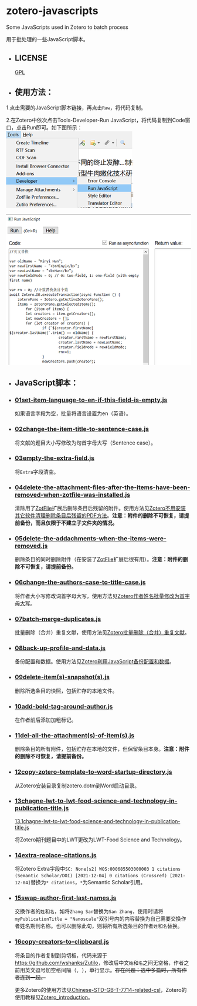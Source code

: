 # zotero-javascripts
Some JavaScripts used in Zotero to batch process

用于批处理的一些JavaScript脚本。

* ## LICENSE
  [GPL](https://www.gnu.org/licenses/gpl-3.0.txt)

* ## 使用方法：
1.点击需要的JavaScript脚本链接，再点击`Raw`，将代码复制。

2.在Zotero中依次点击Tools-Developer-Run JavaScript，将代码复制到Code窗口，点击Run即可。如下图所示：
<img src="./img/runJS.png" height=210>

<img src="./img/runJSCode.png" height=410>

* ## JavaScript脚本：

* ### [01set-item-language-to-en-if-this-field-is-empty.js] 

     如果语言字段为空，批量将语言设置为en（英语）。
* ### [02change-the-item-title-to-sentence-case.js]
    将文献的题目大小写修改为句首字母大写（Sentence case）。

* ### [03empty-the-extra-field.js] 
    将`Extra`字段清空。
    
* ### [04delete-the-attachment-files-after-the-items-have-been-removed-when-zotfile-was-installed.js] 
    清除用了[ZotFlie](http://zotfile.com)扩展后删除条目后残留的附件。使用方法见[Zotero不用安装其它软件清理删除条目后残留的PDF方法](https://zhuanlan.zhihu.com/p/356071795)。**注意：附件的删除不可恢复，请提前备份，而且仅限于不建立子文件夹的情况。**

* ### [05delete-the-addachments-when-the-items-were-removed.js] 
    删除条目的同时删除附件（在安装了[ZotFlie](http://zotfile.com)扩展后很有用）。**注意：附件的删除不可恢复，请提前备份。**

* ### [06change-the-authors-case-to-title-case.js] 
    将作者大小写修改词首字母大写，使用方法见[Zotero作者姓名批量修改为首字母大写](https://zhuanlan.zhihu.com/p/354481222)。

* ### [07batch-merge-duplicates.js]
   批量删除（合并）重复文献，使用方法见[Zotero批量删除（合并）重复文献](https://zhuanlan.zhihu.com/p/352324486)。

* ### [08back-up-profile-and-data.js]
    备份配置和数据。使用方法见[Zotero利用JavaScript备份配置和数据](https://zhuanlan.zhihu.com/p/357859432)。

* ### [09delete-item(s)-snapshot(s).js]
    删除所选条目的快照，包括贮存的本地文件。

 * ### [10add-bold-tag-around-author.js]
    在作者前后添加加粗标记。   

 * ### [11del-all-the-attachment(s)-of-item(s).js]
    删除条目的所有附件，包括贮存在本地的文件，但保留条目本身。**注意：附件的删除不可恢复，请提前备份。**    

  * ### [12copy-zotero-template-to-word-startup-directory.js]
    从Zotero安装目录复制zotero.dotm到Word启动目录。
  
  * ### [13chagne-lwt-to-lwt-food-science-and-technology-in-publication-title.js]
    [13.1chagne-lwt-to-lwt-food-science-and-technology-in-publication-title.js]

    将Zotero期刊题目中的LWT更改为LWT-Food Science and Technology。
    
* ### [14extra-replace-citations.js]
    将Zotero Extra字段中`SC: None[s2]
WOS:000685503000003
1 citations (Semantic Scholar/DOI) [2021-12-04]
0 citations (Crossref) [2021-12-04]`替换为`* citations`，`*`为Semantic Scholar引用。


* ### [15swap-author-first-last-names.js]
    交换作者的`姓`和`名`，如将`Zhang San`替换为`San Zhang`，使用时请将`myPublicationTitle = "Nanoscale"`双引号内的内容替换为自己需要交换作者姓名期刊名称。也可以删除此句，则将所有所选条目的作者`姓`和`名`替换。

* ### [16copy-creators-to-clipboard.js]
    将条目的作者复制到剪切板，代码来源于<https://github.com/wshanks/Zutilo>，修改后中文`姓`和`名`之间无空格，作者之前用英文逗号加空格间隔（`, `），单行显示。~~存在问题：选中多篇时，所有作者连到一起。~~ 
    
    更多Zotero的使用方法见[Chinese-STD-GB-T-7714-related-csl](https://github.com/redleafnew/Chinese-std-GB-T-7714-related-csl)，Zotero的使用教程见[Zotero_introduction](https://github.com/redleafnew/Zotero_introduction)。


[01set-item-language-to-en-if-this-field-is-empty.js]:01set-item-language-to-en-if-this-field-is-empty.js
[02change-the-item-title-to-sentence-case.js]:02change-the-item-title-to-sentence-case.js
[03empty-the-extra-field.js]:03empty-the-extra-field.js
[04delete-the-attachment-files-after-the-items-have-been-removed-when-zotfile-was-installed.js]:04delete-the-attachment-files-after-the-items-have-been-removed-when-zotfile-was-installed.js
[05delete-the-addachments-when-the-items-were-removed.js]:05delete-the-addachments-when-the-items-were-removed.js
[06change-the-authors-case-to-title-case.js]:06change-the-authors-case-to-title-case.js
[07batch-merge-duplicates.js]:07batch-merge-duplicates.js
[08back-up-profile-and-data.js]:08back-up-profile-and-data.js
[09delete-item(s)-snapshot(s).js]:09delete-item(s)-snapshots.js
[10add-bold-tag-around-author.js]:10add-bold-tag-around-author.js
[11del-all-the-attachment(s)-of-item(s).js]:11del-all-the-attachment(s)-of-item(s).js
[12copy-zotero-template-to-word-startup-directory.js]:12copy-zotero-template-to-word-startup-directory.js
[13chagne-lwt-to-lwt-food-science-and-technology-in-publication-title.js]:13chagne-lwt-to-lwt-food-science-and-technology-in-publication-title.js
[13.1chagne-lwt-to-lwt-food-science-and-technology-in-publication-title.js]:13.1chagne-lwt-to-lwt-food-science-and-technology-in-publication-title.js
[14extra-replace-citations.js]:14extra-replace-citations.js
[15swap-author-first-last-names.js]:15swap-author-first-last-names.js
[16copy-creators-to-clipboard.js]:16copy-creators-to-clipboard.js